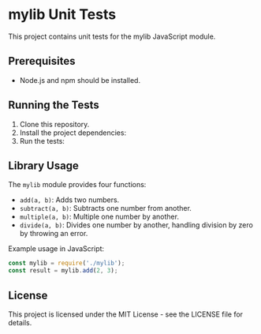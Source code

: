 
# mylib Unit Tests

This project contains unit tests for the mylib JavaScript module.

## Prerequisites

- Node.js and npm should be installed.

## Running the Tests

1. Clone this repository.
2. Install the project dependencies:
3. Run the tests:

## Library Usage

The `mylib` module provides four functions:
- `add(a, b)`: Adds two numbers.
- `subtract(a, b)`: Subtracts one number from another.
- `multiple(a, b)`: Multiple one number by another.
- `divide(a, b)`: Divides one number by another, handling division by zero by throwing an error.

Example usage in JavaScript:
```javascript
const mylib = require('./mylib');
const result = mylib.add(2, 3);
```

## License

This project is licensed under the MIT License - see the LICENSE file for details.

